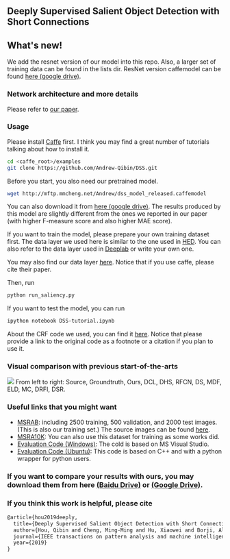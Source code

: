 ## Deeply Supervised Salient Object Detection with Short Connections

## What's new!
We add the resnet version of our model into this repo. Also, a larger set of training data can be found in the
lists dir. ResNet version caffemodel can be found [here (google drive)](https://drive.google.com/open?id=1psapbqiKkVQQNL_uUC9Mv2Hfio5m0TKS).

### Network architecture and more details
Please refer to [our paper](https://arxiv.org/abs/1611.04849).

### Usage
Please install [Caffe](https://github.com/BVLC/caffe) first. I think you may find a great number of tutorials talking about how to install it.
```bash
cd <caffe_root>/examples
git clone https://github.com/Andrew-Qibin/DSS.git
```
Before you start, you also need our pretrained model.
```bash
wget http://mftp.mmcheng.net/Andrew/dss_model_released.caffemodel
```
You can also download it from [here (google drive)](https://drive.google.com/file/d/0B21WWgRw0U1uMFVKN3NPT0VHMW8/view?usp=sharing). The results produced by this model are slightly different from the ones we reported in our paper (with higher F-measure score and also higher MAE score).


If you want to train the model, please prepare your own training dataset first. The data layer we used here is similar to the one used in [HED](https://github.com/s9xie/hed). You can also refer to the data layer used in [Deeplab](https://bitbucket.org/aquariusjay/deeplab-public-ver2) or write your own one. 

You may also find our data layer [here](https://github.com/Andrew-Qibin/caffe_dss). Notice that if you use caffe, please cite their paper.

Then, run
```bash
python run_saliency.py
```

If you want to test the model, you can run
```bash
ipython notebook DSS-tutorial.ipynb
```  

About the CRF code we used, you can find it [here](https://github.com/Andrew-Qibin/dss_crf). Notice that please provide a link to the original code as a footnote or a citation if you plan to use it.

### Visual comparison with previous start-of-the-arts
![](https://github.com/Andrew-Qibin/DSS/blob/master/Compares.png)
From left to right: Source, Groundtruth, Ours, DCL, DHS, RFCN, DS, MDF, ELD, MC, DRFI, DSR.

### Useful links that you might want
* [MSRAB](https://people.cs.umass.edu/~hzjiang/drfi/index.html): including 2500 training, 500 validation, and 2000 test images. (This is also our training set.) The source images can be found [here](http://mmcheng.net/msra10k/).
* [MSRA10K](http://mmcheng.net/msra10k/): You can also use this dataset for training as some works did.
* [Evaluation Code (Windows)](https://github.com/MingMingCheng/CmCode/tree/master/CmLib/Illustration): The cold is based on MS Visual Studio.
* [Evaluation Code (Ubuntu)](https://github.com/Andrew-Qibin/SalMetric): This code is based on C++ and with a python wrapper for python users.

### If you want to compare your results with ours, you may download them from here [(Baidu Drive)](https://pan.baidu.com/s/1o8r90Ga) or [(Google Drive)](https://drive.google.com/open?id=1ppil6z-JzjMoSd4faZgAjTWT_Zya4td5).

### If you think this work is helpful, please cite
```latex
@article{hou2019deeply,
  title={Deeply Supervised Salient Object Detection with Short Connections.},
  author={Hou, Qibin and Cheng, Ming-Ming and Hu, Xiaowei and Borji, Ali and Tu, Zhuowen and Torr, Philip HS},
  journal={IEEE transactions on pattern analysis and machine intelligence},
  year={2019}
}
```
